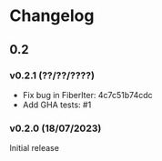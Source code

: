 # Changelog

## 0.2

### v0.2.1 (??/??/????)

- Fix bug in FiberIter: 4c7c51b74cdc
- Add GHA tests: #1

### v0.2.0 (18/07/2023)

Initial release
